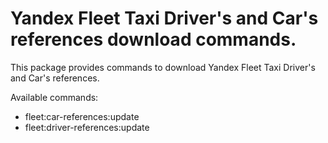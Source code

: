 # Yandex Fleet Taxi Driver's and Car's references download commands.
 
This package provides commands to download Yandex Fleet Taxi Driver's and Car's references.
  
Available commands:
 - fleet:car-references:update
 - fleet:driver-references:update
